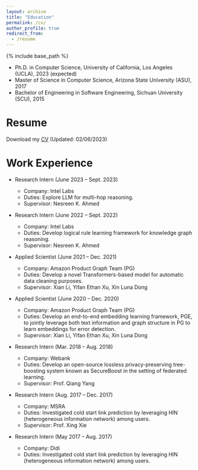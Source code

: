 ```yaml
---
layout: archive
title: "Education"
permalink: /cv/
author_profile: true
redirect_from:
  - /resume
---
```


{% include base_path %}

* Ph.D. in Computer Science, University of California, Los Angeles (UCLA), 2023 (expected)
* Master of Science in Computer Science, Arizona State University (ASU), 2017
* Bachelor of Engineering in Software Engineering, Sichuan University (SCU), 2015

Resume
======
Download my [CV](https://drive.google.com/file/d/1yDRdtVZEEpRUGfKfy7vLWvvSFv1-CFdT/view?usp=sharing) (Updated: 02/06/2023)

Work Experience
======
* Research Intern (June 2023 – Sept. 2023)
  * Company: Intel Labs
  * Duties: Explore LLM for multi-hop reasoning.
  * Supervisor: Nesreen K. Ahmed

* Research Intern (June 2022 – Sept. 2022)
  * Company: Intel Labs
  * Duties: Develop logical rule learning framework for knowledge graph reasoning.
  * Supervisor: Nesreen K. Ahmed
  
* Applied Scientist (June 2021 – Dec. 2021)
  * Company: Amazon Product Graph Team (PG)
  * Duties: Develop a novel Transformers-based model for automatic data cleaning purposes.
  * Supervisor: Xian Li, Yifan Ethan Xu, Xin Luna Dong

* Applied Scientist (June 2020 – Dec. 2020)
  * Company: Amazon Product Graph Team (PG)
  * Duties: Develop an end-to-end embedding learning framework, PGE, to jointly leverage both text information and graph structure in PG to learn embeddings for error detection.
  * Supervisor: Xian Li, Yifan Ethan Xu, Xin Luna Dong

* Research Intern (Mar. 2018 – Aug. 2018)
  * Company: Webank
  * Duties: Develop an open-source lossless privacy-preserving tree-boosting system known as SecureBoost in the setting of federated learning. 
  * Supervisor: Prof. Qiang Yang

* Research Intern (Aug. 2017 – Dec. 2017)
  * Company: MSRA
  * Duties: Investigated cold start link prediction by leveraging HIN (heterogeneous information network) among users. 
  * Supervisor: Prof. Xing Xie

* Research Intern (May 2017 – Aug. 2017)
  * Company: Didi
  * Duties: Investigated cold start link prediction by leveraging HIN (heterogeneous information network) among users. 
  
